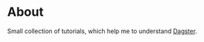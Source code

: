 # About

Small collection of tutorials, which help me to understand [Dagster](https://docs.dagster.io/).
